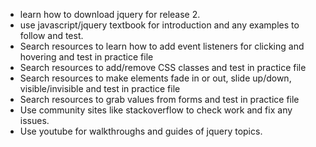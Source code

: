 - learn how to download jquery for release 2.
- use javascript/jquery textbook for introduction and any examples to follow and test.
- Search resources to learn how to add event listeners for clicking and hovering and test in practice file
- Search resources to add/remove CSS classes and test in practice file
- Search resources to make elements fade in or out, slide up/down, visible/invisible and test in practice file
- Search resources to grab values from forms and test in practice file
- Use community sites like stackoverflow to check work and fix any issues.
- Use youtube for walkthroughs and guides of jquery topics.
